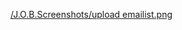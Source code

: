 [/J.O.B.Screenshots/upload emailist.png](https://github.com/murd001/JobOpportunityBoost/blob/main/J.O.B.Screenshots/emailsetup.png?raw=true)
